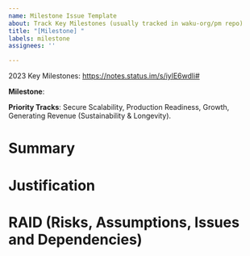 ```yaml
---
name: Milestone Issue Template
about: Track Key Milestones (usually tracked in waku-org/pm repo)
title: "[Milestone] "
labels: milestone
assignees: ''

---
```


2023 Key Milestones: https://notes.status.im/s/iylE6wdli#

**Milestone**: <!-- URL to the GitHub Milestone -->
<!-- Remove tracks as needed -->
**Priority Tracks**: Secure Scalability, Production Readiness, Growth, Generating Revenue (Sustainability & Longevity).

# Summary

<!-- Provide a high level summary of the Milestone -->  

# Justification

<!-- Justify the Milestone in the context of the priority tracks and project/collective strategies -->

# RAID (Risks, Assumptions, Issues and Dependencies)

<!-- List dependencies on other milestones (avoid dependencies on tasks) -->

<!-- List dependencies on other teams -->

<!-- List any risks or assumptions that will be cleared as work progresses -->

<!-- List any GitHub issues that tracks any blocker or any of the items above -->
